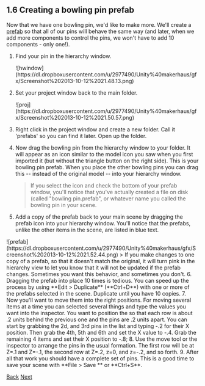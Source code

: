 ## 1.6 Creating a bowling pin prefab
Now that we have one bowling pin, we'd like to make more. We'll create a [prefab](glossary.md#prefab) so that all of our pins will behave the same way (and later, when we add more components to control the pins, we won't have to add 10 components - only one!).

1. Find your pin in the hierarchy window.
   <p/>![hwindow](https://dl.dropboxusercontent.com/u/2977490/Unity%40makerhaus/gfx/Screenshot%202013-10-12%2021.48.13.png)

2. Set your project window back to the main folder.
   <p/>![proj](https://dl.dropboxusercontent.com/u/2977490/Unity%40makerhaus/gfx/Screenshot%202013-10-12%2021.50.57.png)
3. Right click in the project window and create a new folder. Call it 'prefabs' so you can find it later.  Open up the folder.
4. Now drag the bowling pin from the hierarchy window to your folder. It will appear as an icon similar to the model icon you saw when you first imported it (but without the triangle button on the right side). This is your bowling pin prefab. When you place the other bowling pins you can drag this -- instead of the original model -- into your hierarchy window.
   > If you select the icon and check the bottom of your prefab window, you'll notice that you've actually created a file on disk (called "bowling pin.prefab", or whatever name you called the bowling pin in your scene.
5. Add a copy of the prefab back to your main scene by dragging the prefab icon into your hierarchy window.  You'll notice that the prefabs, unlike the other items in the scene, are listed in blue text. 
  <p/>![prefab](https://dl.dropboxusercontent.com/u/2977490/Unity%40makerhaus/gfx/Screenshot%202013-10-12%2021.52.44.png)
   > If you make changes to one copy of a prefab, so that it doesn't match the original, it will turn pink in the hierarchy view to let you know that it will not be updated if the prefab changes. Sometimes you want this behavior, and sometimes you don't. 
6. Dragging the prefab into place 10 times is tedious. You can speed up the process by using **Edit > Duplicate** (**Ctrl+D**) with one or more of the prefabs selected in the scene. Duplicate until you have 10 copies.
7. Now you'll want to move them into the right positions. For moving several items at a time you can selected several things and type the values you want into the inspector. You want to position the so that each row is about .2 units behind the previous one and the pins are .2 units apart. You can start by grabbing the 2d, and 3rd pins in the list and typing -.2 for their X position. Then grab the 4th, 5th and 6th and set the X value to -.4. Grab the remaining 4 items and set their X position to  -.8;
8. Use the move tool or the inspector to arrange the pins in the usual formation. The first row will be at Z=.1 and Z=-.1, the second row at Z=.2, z=0, and z=-.2, and so forth.
9. After all that work you should have a complete set of pins. This is a good time to save your scene with **File > Save ** or **Ctrl+S**.
  
[Back](ex1-5.md)
[Next](ex1-7.md) 